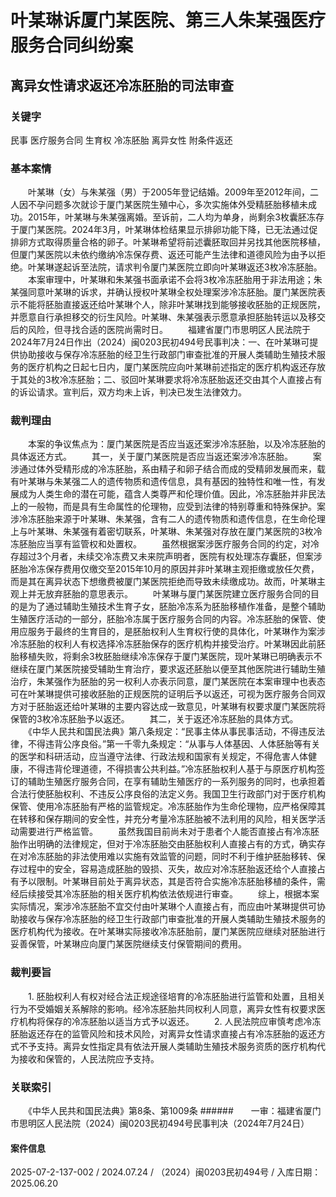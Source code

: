 # 叶某琳诉厦门某医院、第三人朱某强医疗服务合同纠纷案
## 离异女性请求返还冷冻胚胎的司法审查
### 关键字
民事 医疗服务合同 生育权 冷冻胚胎 离异女性 附条件返还
### 基本案情
　　叶某琳（女）与朱某强（男）于2005年登记结婚。2009年至2012年间，二人因不孕问题多次就诊于厦门某医院生殖中心，多次实施体外受精胚胎移植未成功。2015年，叶某琳与朱某强离婚。至诉前，二人均为单身，尚剩余3枚囊胚冻存于厦门某医院。2024年3月，叶某琳体检结果显示排卵功能下降，已无法通过促排卵方式取得质量合格的卵子。叶某琳希望将前述囊胚取回并另找其他医院移植，但厦门某医院以未依约缴纳冷冻保存费、返还可能产生法律和道德风险为由予以拒绝。叶某琳遂起诉至法院，请求判令厦门某医院立即向叶某琳返还3枚冷冻胚胎。
　　本案审理中，叶某琳和朱某强书面承诺不会将3枚冷冻胚胎用于非法用途；朱某强同意叶某琳的诉求，并确认授权叶某琳全权处理案涉冷冻胚胎。厦门某医院表示不能将胚胎直接返还给叶某琳个人，除非叶某琳找到能够接收胚胎的正规医院，并愿意自行承担移交的衍生风险。叶某琳、朱某强表示愿意承担胚胎转运以及移交后的风险，但寻找合适的医院尚需时日。
　　福建省厦门市思明区人民法院于2024年7月24日作出（2024）闽0203民初494号民事判决：一、在叶某琳可提供协助接收与保存冷冻胚胎的经卫生行政部门审查批准的开展人类辅助生殖技术服务的医疗机构之日起七日内，厦门某医院应向叶某琳前述指定的医疗机构返还存放于其处的3枚冷冻胚胎；二、驳回叶某琳要求将冷冻胚胎返还交由其个人直接占有的诉讼请求。宣判后，双方均未上诉，判决已发生法律效力。
### 裁判理由
　　本案的争议焦点为：厦门某医院是否应当返还案涉冷冻胚胎，以及冷冻胚胎的具体返还方式。
　　其一，关于厦门某医院是否应当返还案涉冷冻胚胎。
　　案涉通过体外受精形成的冷冻胚胎，系由精子和卵子结合而成的受精卵发展而来，载有叶某琳与朱某强二人的遗传物质和遗传信息，具有基因的独特性和唯一性，有发展成为人类生命的潜在可能，蕴含人类尊严和伦理价值。因此，冷冻胚胎并非民法上的一般物，而是具有生命属性的伦理物，应受到法律的特别尊重和特殊保护。案涉冷冻胚胎来源于叶某琳、朱某强，含有二人的遗传物质和遗传信息，在生命伦理上与叶某琳、朱某强有着密切联系，叶某琳、朱某强对存放在厦门某医院的3枚冷冻胚胎应当享有监管权和处置权。
　　虽然根据案涉医疗服务合同的约定，对冷存超过3个月者，未续交冷冻费又未来院声明者，医院有权处理冻存囊胚，但案涉胚胎冷冻保存费用仅缴交至2015年10月的原因并非叶某琳主观拒缴或放任欠费，而是其在离异状态下想缴费被厦门某医院拒绝而导致未续缴成功。故而，叶某琳主观上并无放弃胚胎的意思表示。
　　叶某琳与厦门某医院建立医疗服务合同的目的是为了通过辅助生殖技术生育子女，胚胎冷冻系为胚胎移植作准备，是整个辅助生殖医疗活动的一部分，胚胎冷冻属于医疗服务合同的内容。冷冻胚胎的保管、使用应服务于最终的生育目的，是胚胎权利人生育权行使的具体化，叶某琳作为案涉冷冻胚胎的权利人有权选择冷冻胚胎保存的医疗机构并接受治疗。叶某琳因此前胚胎移植失败，将剩余3枚胚胎继续冷冻保存于厦门某医院，现叶某琳已明确表示不继续在厦门某医院接受辅助生育治疗，要求返还胚胎以便至其他医院进行辅助生殖治疗，朱某强作为胚胎的另一权利人亦表示同意，厦门某医院在本案审理中也表态可在叶某琳提供可接收胚胎的正规医院的证明后予以返还，可视为医疗服务合同双方对于胚胎返还给叶某琳的主要内容达成一致意见，叶某琳有权要求厦门某医院将保管的3枚冷冻胚胎予以返还。
　　其二，关于返还冷冻胚胎的具体方式。
　　《中华人民共和国民法典》第八条规定：“民事主体从事民事活动，不得违反法律，不得违背公序良俗。”第一千零九条规定：“从事与人体基因、人体胚胎等有关的医学和科研活动，应当遵守法律、行政法规和国家有关规定，不得危害人体健康，不得违背伦理道德，不得损害公共利益。”冷冻胚胎权利人基于与原医疗机构签订的辅助生殖医疗服务合同，在享有辅助生殖医疗的一系列服务的同时，也承担着合法行使胚胎权利、不违反公序良俗的法定义务。我国卫生行政部门对于医疗机构保管、使用冷冻胚胎有严格的监管规定。冷冻胚胎作为生命伦理物，应严格保障其在转移和保存期间的安全性，并充分考量冷冻胚胎被不法利用的风险，相关医学活动需要进行严格监管。
　　虽然我国目前尚未对于患者个人能否直接占有冷冻胚胎作出明确的法律规定，但对于冷冻胚胎交由胚胎权利人直接占有的方式，确实存在对冷冻胚胎的非法使用难以实施有效监管的问题，同时不利于维护胚胎移转、保存过程中的安全，容易造成胚胎的毁损、灭失，故应对冷冻胚胎返还给个人直接占有予以限制。叶某琳目前处于离异状态，其是否符合实施冷冻胚胎移植的条件，需经后续接受其冷冻胚胎的相关医疗机构依法依规进行审查。
　　综上，根据本案实际情况，案涉冷冻胚胎不宜交付由叶某琳个人直接占有，而应由叶某琳提供可协助接收与保存冷冻胚胎的经卫生行政部门审查批准的开展人类辅助生殖技术服务的医疗机构代为接收。在叶某琳实际接收冷冻胚胎前，厦门某医院应继续对胚胎进行妥善保管，叶某琳应向厦门某医院继续支付保管期间的费用。
### 裁判要旨
　　1. 胚胎权利人有权对经合法正规途径培育的冷冻胚胎进行监管和处置，且相关行为不受婚姻关系解除的影响。经冷冻胚胎共同权利人同意，离异女性有权要求医疗机构将保存的冷冻胚胎以适当方式予以返还。
　　2. 人民法院应审慎考虑冷冻胚胎返还存在的监管风险和技术风险，对离异女性请求直接占有冷冻胚胎的返还方式不予支持。离异女性指定具有依法开展人类辅助生殖技术服务资质的医疗机构代为接收和保管的，人民法院应予支持。
### 关联索引
　　《中华人民共和国民法典》第8条、第1009条
######　　一审：福建省厦门市思明区人民法院（2024）闽0203民初494号民事判决（2024年7月24日）
#### 案件信息
2025-07-2-137-002 / 2024.07.24 / （2024）闽0203民初494号 / 入库日期：2025.06.20
